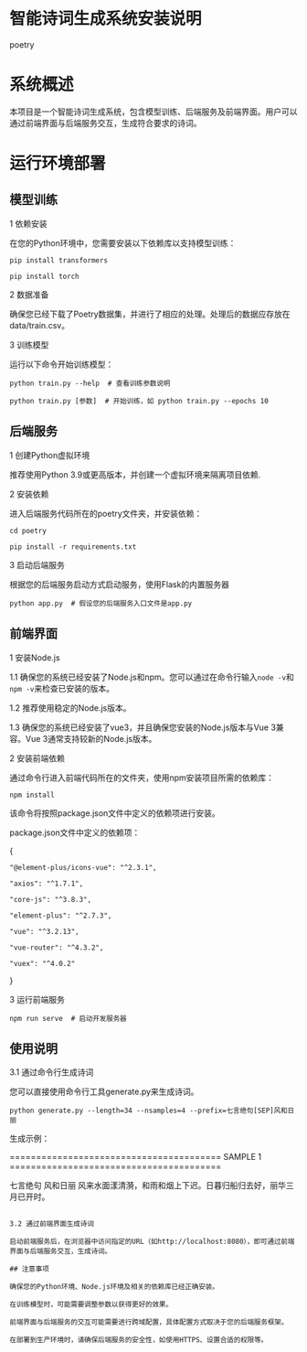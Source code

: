 # 智能诗词生成系统安装说明
poetry

# 系统概述
本项目是一个智能诗词生成系统，包含模型训练、后端服务及前端界面。用户可以通过前端界面与后端服务交互，生成符合要求的诗词。

# 运行环境部署
## 模型训练
1 依赖安装

在您的Python环境中，您需要安装以下依赖库以支持模型训练：

`pip install transformers`

`pip install torch`

2 数据准备

确保您已经下载了Poetry数据集，并进行了相应的处理。处理后的数据应存放在data/train.csv。

3 训练模型

运行以下命令开始训练模型：

`python train.py --help  # 查看训练参数说明`

`python train.py [参数]  # 开始训练，如 python train.py --epochs 10`

## 后端服务
1 创建Python虚拟环境

推荐使用Python 3.9或更高版本，并创建一个虚拟环境来隔离项目依赖.

2 安装依赖

进入后端服务代码所在的poetry文件夹，并安装依赖：

`cd poetry`

`pip install -r requirements.txt`

3 启动后端服务

根据您的后端服务启动方式启动服务，使用Flask的内置服务器  

`python app.py  # 假设您的后端服务入口文件是app.py`

## 前端界面
1 安装Node.js

1.1 确保您的系统已经安装了Node.js和npm。您可以通过在命令行输入`node -v`和`npm -v`来检查已安装的版本。

1.2 推荐使用稳定的Node.js版本。

1.3 确保您的系统已经安装了vue3，并且确保您安装的Node.js版本与Vue 3兼容。Vue 3通常支持较新的Node.js版本。

2 安装前端依赖

通过命令行进入前端代码所在的文件夹，使用npm安装项目所需的依赖库：

`npm install`

该命令将按照package.json文件中定义的依赖项进行安装。

package.json文件中定义的依赖项：

{

    "@element-plus/icons-vue": "^2.3.1",

    "axios": "^1.7.1",

    "core-js": "^3.8.3",

    "element-plus": "^2.7.3",

    "vue": "^3.2.13",

    "vue-router": "^4.3.2",

    "vuex": "^4.0.2"

}

3 运行前端服务

`npm run serve  # 启动开发服务器`


## 使用说明
3.1 通过命令行生成诗词

您可以直接使用命令行工具generate.py来生成诗词。

`python generate.py --length=34 --nsamples=4 --prefix=七言绝句[SEP]风和日丽`

生成示例：

======================================== SAMPLE 1 ========================================

七言绝句
风和日丽
风来水面漾清漪，和雨和烟上下迟。日暮归船归去好，丽华三月已开时。
```

3.2 通过前端界面生成诗词

启动前端服务后，在浏览器中访问指定的URL（如http://localhost:8080），即可通过前端界面与后端服务交互，生成诗词。

## 注意事项

确保您的Python环境、Node.js环境及相关的依赖库已经正确安装。

在训练模型时，可能需要调整参数以获得更好的效果。

前端界面与后端服务的交互可能需要进行跨域配置，具体配置方式取决于您的后端服务框架。

在部署到生产环境时，请确保后端服务的安全性，如使用HTTPS、设置合适的权限等。